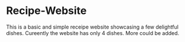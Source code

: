 # Recipe-Website
This is a basic and simple receipe website showcasing a few delightful dishes. Cureently the website has only 4 dishes. More could be added.
